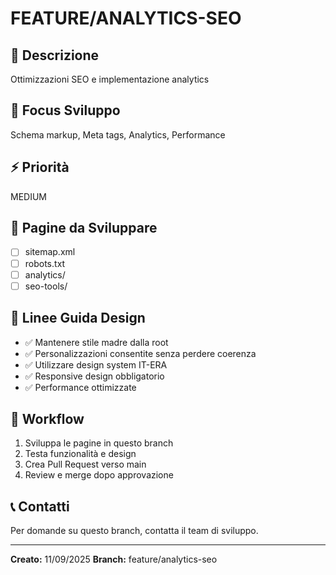 # FEATURE/ANALYTICS-SEO

## 📝 Descrizione
Ottimizzazioni SEO e implementazione analytics

## 🎯 Focus Sviluppo
Schema markup, Meta tags, Analytics, Performance

## ⚡ Priorità
MEDIUM



## 📄 Pagine da Sviluppare
- [ ] sitemap.xml
- [ ] robots.txt
- [ ] analytics/
- [ ] seo-tools/

## 🎨 Linee Guida Design
- ✅ Mantenere stile madre dalla root
- ✅ Personalizzazioni consentite senza perdere coerenza
- ✅ Utilizzare design system IT-ERA
- ✅ Responsive design obbligatorio
- ✅ Performance ottimizzate

## 🔄 Workflow
1. Sviluppa le pagine in questo branch
2. Testa funzionalità e design
3. Crea Pull Request verso main
4. Review e merge dopo approvazione

## 📞 Contatti
Per domande su questo branch, contatta il team di sviluppo.

---
**Creato:** 11/09/2025
**Branch:** feature/analytics-seo
